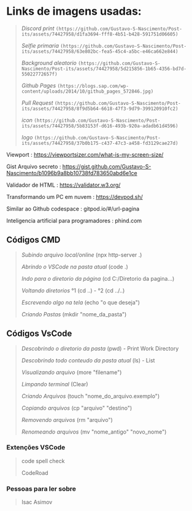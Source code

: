 # Links de imagens usadas:
>
> *Discord print*  `(https://github.com/Gustavo-S-Nascimento/Post-its/assets/74427958/d1fa3694-fff8-4b51-b428-591751d06605)`
>
> *Selfie primaria* `(https://github.com/Gustavo-S-Nascimento/Post-its/assets/74427958/63e802bc-fea5-45c4-a5bc-e46ca662e844)`
>
> *Background aleatorio* `(https://github.com/Gustavo-S-Nascimento/Post-its/assets/74427958/5d215856-1b65-4356-bd7d-55022772657f)`
>
> *Github Pages* `(https://blogs.sap.com/wp-content/uploads/2014/10/github_pages_572846.jpg)`
>
> *Pull Request* `(https://github.com/Gustavo-S-Nascimento/Post-its/assets/74427958/8f9d5b64-6618-47f3-9d79-399120910fc2)`
>
> *icon* `(https://github.com/Gustavo-S-Nascimento/Post-its/assets/74427958/5b83153f-d616-493b-920a-adadb61d4596)`
>
> *logo* `(https://github.com/Gustavo-S-Nascimento/Post-its/assets/74427958/37b0b175-c437-47c3-a458-fd3129cae27d)`


Viewport : https://viewportsizer.com/what-is-my-screen-size/

Gist Arquivo secreto : https://gist.github.com/Gustavo-S-Nascimento/b1096b9a8bb10738fd783650abd6e1ce

Validador de HTML : https://validator.w3.org/

Transformando um PC em nuvem : https://devpod.sh/

Similar ao Github codespace : gitpod.io/#/url-pagina

Inteligencia artificial para programadores : phind.com

## Códigos CMD
>
> *Subindo arquivo local/online* (npx http-server .)
>
> *Abrindo o VSCode na pasta atual* (code .)
>
> *Indo para o diretorio da página* (cd C:/Diretorio da pagina...)
>
> *Voltando diretorios* °1 (cd ..) - °2 (cd ../..) 
>
> *Escrevendo algo na tela* (echo "o que deseja")
>
> *Criando Pastas* (mkdir "nome_da_pasta")

## Códigos VsCode
>
> *Descobrindo o diretorio da pasta* (pwd) - Print Work Directory
>
> *Descobrindo todo conteudo da pasta atual* (ls) - List
>
> *Visualizando arquivo* (more "filename")
>
> *Limpando terminal* (Clear)
>
> *Criando Arquivos* (touch "nome_do_arquivo.exemplo")
>
> *Copiando arquivos* (cp "arquivo" "destino")
>
> *Removendo arquivos* (rm "arquivo")
>
> *Renomeando arquivos* (mv "nome_antigo" "novo_nome")


### Extenções VSCode
> code spell check
>
> CodeRoad


### Pessoas para ler sobre
> Isac Asimov
